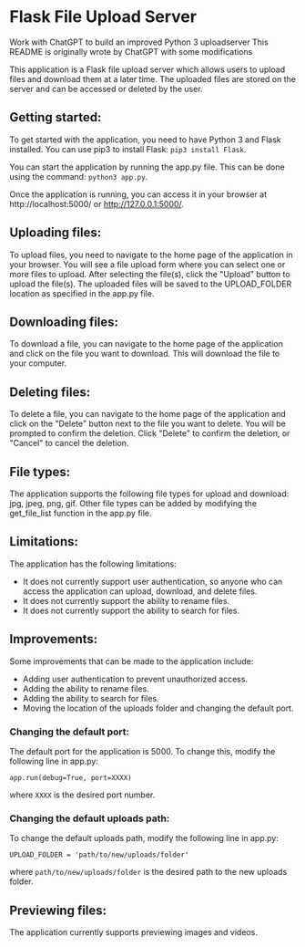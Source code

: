 # Flask File Upload Server
Work with ChatGPT to build an improved Python 3 uploadserver
This README is originally wrote by ChatGPT with some modifications 

This application is a Flask file upload server which allows users to upload files and download them at a later time. The uploaded files are stored on the server and can be accessed or deleted by the user.

## Getting started:

To get started with the application, you need to have Python 3 and Flask installed. You can use pip3 to install Flask: `pip3 install Flask`.

You can start the application by running the app.py file. This can be done using the command: `python3 app.py`.

Once the application is running, you can access it in your browser at http://localhost:5000/ or http://127.0.0.1:5000/.

## Uploading files:

To upload files, you need to navigate to the home page of the application in your browser. You will see a file upload form where you can select one or more files to upload. After selecting the file(s), click the "Upload" button to upload the file(s). The uploaded files will be saved to the UPLOAD_FOLDER location as specified in the app.py file.

## Downloading files:

To download a file, you can navigate to the home page of the application and click on the file you want to download. This will download the file to your computer.

## Deleting files:

To delete a file, you can navigate to the home page of the application and click on the "Delete" button next to the file you want to delete. You will be prompted to confirm the deletion. Click "Delete" to confirm the deletion, or "Cancel" to cancel the deletion.

## File types:

The application supports the following file types for upload and download: jpg, jpeg, png, gif. Other file types can be added by modifying the get_file_list function in the app.py file.

## Limitations:

The application has the following limitations:

- It does not currently support user authentication, so anyone who can access the application can upload, download, and delete files.
- It does not currently support the ability to rename files.
- It does not currently support the ability to search for files.

## Improvements:

Some improvements that can be made to the application include:

- Adding user authentication to prevent unauthorized access.
- Adding the ability to rename files.
- Adding the ability to search for files.
- Moving the location of the uploads folder and changing the default port. 

### Changing the default port:

The default port for the application is 5000. To change this, modify the following line in app.py:

`app.run(debug=True, port=XXXX)`

where `XXXX` is the desired port number.

### Changing the default uploads path:

To change the default uploads path, modify the following line in app.py:

`UPLOAD_FOLDER = 'path/to/new/uploads/folder'`


where `path/to/new/uploads/folder` is the desired path to the new uploads folder.

## Previewing files:

The application currently supports previewing images and videos.




